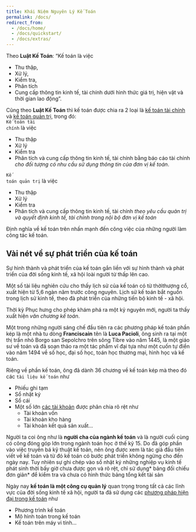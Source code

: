 ```yaml
---
title: Khái Niệm Nguyên Lý Kế Toán
permalink: /docs/
redirect_from:
  - /docs/home/
  - /docs/quickstart/
  - /docs/extras/
---
```

Theo **Luật Kế Toán**: “Kế toán là việc
 * Thu thập, 
 * Xử lý, 
 * Kiểm tra, 
 * Phân tích 
 * Cung cấp thông tin kinh tế, tài chính dưới hình thức giá trị, hiện vật và thời gian lao động”.

Cũng theo **Luật Kế Toán** thì kế toán được chia ra 2 loại là <a href="#ketoantaichinh"> kế toán tài chính</a> và <a href="#ketoanquantri" title="Kế toán tài chính"> kế toán quản trị</a>, trong đó:<br/>
<code class="highlighter-rouge"><a id="ketoantaichinh">Kế toán tài chính</a></code> là việc 
 * Thu thập
 * Xử lý
 * Kiểm tra
 * Phân tích và cung cấp thông tin kinh tế, tài chính bằng báo cáo tài chính *cho đối tượng có nhu cầu sử dụng thông tin của đơn vị kế toán*. <br/>

<code class="highlighter-rouge"><a id="ketoanquantri" title="Kế toán quản trị">Kế toán quản trị</a></code> là việc
 * Thu thập
 * Xử lý
 * Kiểm tra
 * Phân tích và cung cấp thông tin kinh tế, tài chính *theo yêu cầu quản trị và quyết
định kinh tế, tài chính trong nội bộ đơn vị kế toán*

Định nghĩa về kế toán trên nhấn mạnh đến công việc của những người làm công tác kế toán. 

## Vài nét về sự phát triển của kế toán 
Sự hình thành và phát triển của kế toán gắn liền với sự hình thành và phát triển của đời sống kinh tế, xã hội loài người từ thấp lên cao.

Một số tài liệu nghiên cứu cho thấy lịch sử của kế toán có từ thờithượng cổ, xuất hiện từ 5,6 ngàn năm trước công nguyên. Lịch sử kế toán bắt nguồn trong lịch sử kinh tế, theo đà phát triển của những tiến bộ kinh tế - xã hội.<br/>

Thời kỳ Phục hưng cho phép khám phá ra một kỷ nguyên mới, người ta thấy xuất hiện *văn chương kế toán*.

Một trong những người sáng chế đầu tiên ra các phương pháp kế toán phần kép là một nhà tu dòng **Franciscain** tên là **Luca Pacioli**, ông sinh ra tại một thị trấn nhỏ Borgo san Sepolchro trên sông Tibre vào năm 1445, là một giáo sư về toán và đã soạn thảo ra một tác phẩm vĩ đại tựa như một cuốn tự điển vào năm 1494 về số học, đại số học, toán học thương mại, hình học và kế toán.

Riêng về phần kế toán, ông đã dành 36 chương về kế toán kép mà theo đó các <code class="highlighter-rouge">tài liệu kế toán</code> như 
 * Phiếu ghi tạm
 * Sổ nhật ký
 * Sổ cái
 * Một số lớn <a href="https://nghethuatketoan.vn/docs/he-thong-tai-khoan-ke-toan">các tài khoản</a> được phân chia rõ rệt như 
   * Tài khoản vốn
   * Tài khoản kho hàng
   * Tài khoản kết quả sản xuất... <br/>

Người ta coi ông như là **người cha của ngành kế toán** và là người cuối cùng có công đóng góp lớn trong ngành toán học ở thế kỷ 15.
Do đã góp phần vào việc truyền bá kỹ thuật kế toán, nên ông được xem là tác giả đầu tiên viết về kế toán và từ đó kế toán có bước phát triển không ngừng cho đến ngày nay.
Tuy nhiên sự ghi chép vào sồ nhật ký những nghiệp vụ kinh tế phát sinh thời bấy giờ chưa được gọn và rõ rệt, chỉ sử dụng* bảng đối chiếu đơn giản* để kiểm tra và chưa có hình thức bảng tổng kết tài sản

Ngày nay **kế toán là một công cụ quản lý** quan trọng trong tất cả các lĩnh vực của đời sống kinh tế xã hội, người ta đã sử dụng các <a href="https://nghethuatketoan.vn/docs/step-by-step/01-phuong-phap-chung-tu-ke-toan/" title="Phương pháp kế toán hiện đại">phương pháp hiện đại trong kế toán</a> như 
 * Phương trình kế toán 
 * Mô hình toán trong kế toán
 * Kế toán trên máy vi tính... 
 